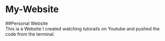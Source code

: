 # My-Website
##Personal Website </br>
This ia a Website I created watching tutorails on Youtube and pushed the code from the terminal.
